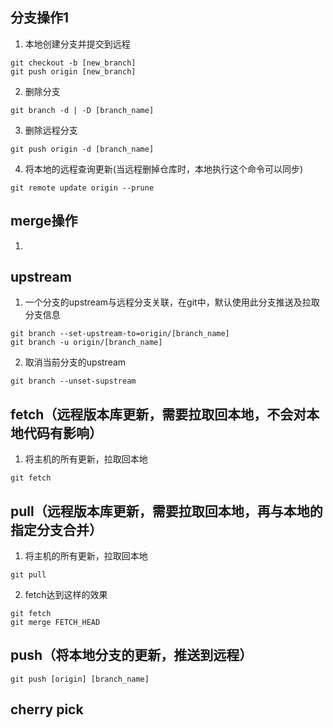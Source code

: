 ## 分支操作1
1. 本地创建分支并提交到远程
```
git checkout -b [new_branch]
git push origin [new_branch]
```
2. 删除分支
```
git branch -d | -D [branch_name]
```
3. 删除远程分支
```
git push origin -d [branch_name]
```
4. 将本地的远程查询更新(当远程删掉仓库时，本地执行这个命令可以同步)
```
git remote update origin --prune
```
## merge操作
1. 
## upstream
1. 一个分支的upstream与远程分支关联，在git中，默认使用此分支推送及拉取分支信息
```
git branch --set-upstream-to=origin/[branch_name]
git branch -u origin/[branch_name]
```
2. 取消当前分支的upstream
```
git branch --unset-supstream
```
## fetch（远程版本库更新，需要拉取回本地，不会对本地代码有影响）
1. 将主机的所有更新，拉取回本地
```
git fetch
```
## pull（远程版本库更新，需要拉取回本地，再与本地的指定分支合并）
1. 将主机的所有更新，拉取回本地
```
git pull
```
2. fetch达到这样的效果
```
git fetch
git merge FETCH_HEAD
```
## push（将本地分支的更新，推送到远程）
```
git push [origin] [branch_name]
```

## cherry pick

